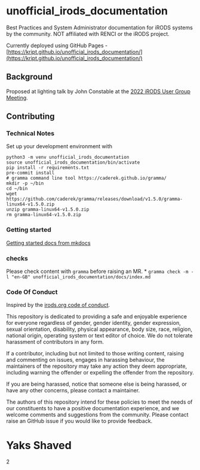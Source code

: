 # unofficial_irods_documentation
Best Practices and System Administrator documentation for iRODS systems by the community. NOT affiliated with RENCI or the iRODS project.

Currently deployed using GitHub Pages - [https://kript.github.io/unofficial_irods_documentation/](https://kript.github.io/unofficial_irods_documentation/)

## Background

Proposed at lighting talk by John Constable at the [2022 iRODS User Group Meeting](https://irods.org/ugm2022/).

## Contributing

### Technical Notes

Set up your development environment with

```
python3 -m venv unofficial_irods_documentation
source unofficial_irods_documentation/bin/activate
pip install -r requirements.txt
pre-commit install
# gramma command line tool https://caderek.github.io/gramma/
mkdir -p ~/bin
cd ~/bin
wget https://github.com/caderek/gramma/releases/download/v1.5.0/gramma-linux64-v1.5.0.zip
unzip gramma-linux64-v1.5.0.zip
rm gramma-linux64-v1.5.0.zip
```

### Getting started

[Getting started docs from mkdocs](https://www.mkdocs.org/getting-started/)

### checks

Please check content with `gramma` before raising an MR.
	* `gramma check -m -l "en-GB" unofficial_irods_documentation/docs/index.md`


### Code Of Conduct

Inspired by the [irods.org code of conduct](https://irods.org/code-of-conduct/).

This repository is dedicated to providing a safe and enjoyable experience for everyone regardless of gender, gender identity, gender expression, sexual orientation, disability, physical appearance, body size, race, religion, national origin, operating system or text editor of choice. We do not tolerate harassment of contributors in any form.

If a contributor, including but not limited to those writing content, raising and commenting on issues, engages in harassing behaviour, the maintainers of the repository may take any action they deem appropriate, including warning the offender or expelling the offender from the repository.

If you are being harassed, notice that someone else is being harassed, or have any other concerns, please contact a maintainer.

The authors of this repository intend for these policies to meet the needs of our constituents to have a positive documentation experience, and we welcome comments and suggestions from the community. Please contact raise an GitHub issue if you would like to provide feedback.

# Yaks Shaved

2
